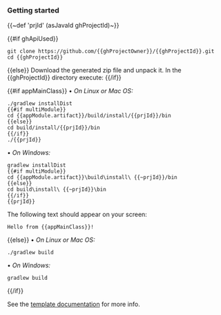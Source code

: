 ### Getting started

{{~def 'prjId' (asJavaId ghProjectId)~}}

{{#if ghApiUsed}}
```
git clone https://github.com/{{ghProjectOwner}}/{{ghProjectId}}.git
cd {{ghProjectId}}
```
{{else}}
Download the generated zip file and unpack it. In the {{ghProjectId}} directory execute:
{{/if}}

{{#if appMainClass}}
&#8226; *On Linux or Mac OS:*
```
./gradlew installDist
{{#if multiModule}}
cd {{appModule.artifact}}/build/install/{{prjId}}/bin
{{else}}
cd build/install/{{prjId}}/bin
{{/if}}
./{{prjId}}
```

&#8226; *On Windows:*
```
gradlew installDist
{{#if multiModule}}
cd {{appModule.artifact}}\build\install\ {{~prjId}}/bin
{{else}}
cd build\install\ {{~prjId}}\bin
{{/if}}
{{prjId}}
```

The following text should appear on your screen:

```
Hello from {{appMainClass}}!
```
{{else}}
&#8226; *On Linux or Mac OS:*
```
./gradlew build
```

&#8226; *On Windows:*
```
gradlew build
```
{{/if}}

See the [template documentation](http://java-groovy.boothub.org) for more info.
